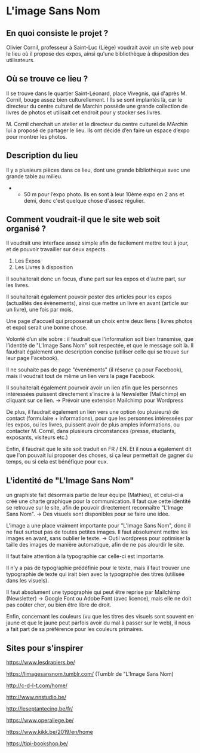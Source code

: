 # L'image Sans Nom

## En quoi consiste le projet ?

Olivier Cornil, professeur à Saint-Luc (Liège) voudrait avoir un site web pour le lieu où il propose des expos, ainsi qu'une bibliothèque à disposition des utilisateurs. 

## Où se trouve ce lieu ?

Il se trouve dans le quartier Saint-Léonard, place Vivegnis, qui d'après M. Cornil, bouge assez bien culturellement.
l
Ils se sont implantés là, car le directeur du centre culturel de Marchin possède une grande collection de livres de photos et utilisait cet endroit pour y stocker ses livres. 

M. Cornil cherchait un atelier et le directeur du centre culturel de MArchin lui a proposé de partager le lieu.
Ils ont décidé d’en faire un espace d’expo pour montrer les photos. 

## Description du lieu

Il y a plusieurs pièces dans ce lieu, dont une grande bibliothèque avec une grande table au milieu.  

+ - 50 m pour l’expo photo.
Ils en sont à leur 10ème expo en 2 ans et demi, donc c'est quelque chose d'assez régulier.

## Comment voudrait-il que le site web soit organisé ?

Il voudrait une interface assez simple afin de facilement mettre tout à jour, et de pouvoir travailler sur deux aspects.
  1. Les Expos
  2. Les Livres à disposition

Il souhaiterait donc un focus, d'une part sur les expos et d'autre part, sur les livres.
  
Il souhaiterait également pouvoir poster des articles pour les expos (actualités des évènements), ainsi que mettre un livre en avant (article sur un livre), une fois par mois.

Une page d'accueil qui proposerait un choix entre deux liens ( livres photos et expo) serait une bonne chose.

Volonté d’un site sobre : il faudrait que l'information soit bien transmise, que l’identité de "L'Image Sans Nom" soit respectée, et que le message soit là. Il faudrait également une description concise (utiliser celle qui se trouve sur leur page Facebook).

Il ne souhaite pas de page "évenèments" (il réserve ça pour Facebook), mais il voudrait tout de même un lien vers la page Facebook.

Il souhaiterait également pourvoir avoir un lien afin que les personnes intéressées puissent directement s’inscire à la Newsletter (Mailchimp) en cliquant sur ce lien.
-> Prévoir une extension Mailchimp pour Wordpress 

De plus, il faudrait également un lien vers une option (ou plusieurs) de contact (formulaire + informations), pour que les personnes intéressées par les expos, ou les livres, puissent avoir de plus amples informations, ou contacter M. Cornil, dans plusieurs circonstances (presse, étudiants, exposants, visiteurs etc.)

Enfin, il faudrait que le site soit traduit en FR / EN. Et il nous a également dit que l'on pouvait lui proposer des choses, si ça leur permettait de gagner du temps, ou si cela est bénéfique pour eux.

## L'identité de "L'Image Sans Nom" 

un graphiste fait désormais partie de leur équipe (Mathieu), et celui-ci a créé une charte graphique pour la communication.
Il faut que cette identité se retrouve sur le site, afin de pouvoir directement reconnaître "L'Image Sans Nom".
-> Des visuels sont disponibles pour se faire une idée.

L'image a une place vraiment importante pour "L'Image Sans Nom", donc il ne faut surtout pas de toutes petites images. 
Il faut absolument mettre les images en avant, sans oublier le texte.
-> Outil wordpress pour optimiser la taille des images de manière automatique, afin de ne pas alourdir le site.

Il faut faire attention à la typographie car celle-ci est importante.

Il n'y a pas de typographie prédéfinie pour le texte, mais il faut trouver une typographie de texte qui irait bien avec la typographie des titres (utilisée dans les visuels). 

Il faut absolument une typographie qui peut être reprise par Mailchimp (Newsletter) -> Google Font ou Adobe Font (avec licence), mais elle ne doit pas coûter cher, ou bien être libre de droit.  

Enfin, concernant les couleurs (vu que les titres des visuels sont souvent en jaune et que le jaune peut parfois avoir du mal à passer sur le web), il nous a fait part de sa préférence pour les couleurs primaires.

## Sites pour s'inspirer

https://www.lesdrapiers.be/

https://limagesansnom.tumblr.com/ (Tumblr de "L'Image Sans Nom)

http://c-d-l-t.com/home/

http://www.nnstudio.be/

http://leseptantecinq.be/fr/

https://www.operaliege.be/

https://www.kikk.be/2019/en/home

https://tipi-bookshop.be/


